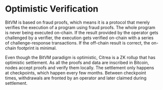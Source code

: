 # Optimistic Verification

BitVM is based on fraud proofs, which means it is a protocol that merely verifies the execution of a program using fraud proofs. The whole program is never being executed on-chain. If the result provided by the operator gets challenged by a verifier, the execution gets verified on-chain with a series of challenge-response transactions. If the off-chain result is correct, the on-chain footprint is minimal.

Even though the BitVM paradigm is optimistic, Citrea is a ZK rollup that has optimistic settlement. As all the proofs and data are inscribed in Bitcoin, nodes accept proofs and verify them locally. The settlement only happens at checkpoints, which happen every few months. Between checkpoint times, withdrawals are fronted by an operator and later claimed during settlement.
